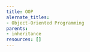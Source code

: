 ```yaml
---
title: OOP
alernate_titles:
- Object-Oriented Programming
parents:
- inheritance
resources: []
---
```



